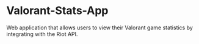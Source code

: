 # Valorant-Stats-App
Web application that allows users to view their Valorant game statistics by integrating with the Riot API.
